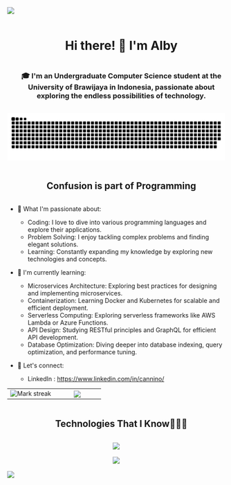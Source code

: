 
<!--horizontal divider(gradiant)-->
<img src="https://user-images.githubusercontent.com/73097560/115834477-dbab4500-a447-11eb-908a-139a6edaec5c.gif">

<!--h1 without bottom border-->
<div id="user-content-toc">
  <ul align="center">
    <summary>
      <h1 style="display: inline-block"> Hi there! 👋 I'm Alby </h1>
      <h3 style="display: inline-block"> 🎓 I'm an Undergraduate Computer Science student at the University of Brawijaya in Indonesia, passionate about exploring the endless possibilities of technology.</h3>
    </summary>
  </ul>
</div>


<!--- snake -->
<div align="center">
  <img  src="https://github.com/1999AZZAR/1999AZZAR/blob/main/resources/img/grid-snake.svg"
       alt="snake" /></a>
</div>


<!--h2 without bottom border-->
<div id="user-content-toc">
  <ul align="center">
    <summary><h2 style="display: inline-block">Confusion is part of Programming</h2></summary>
  </ul>
</div>


<!--Intro start-->
- 🚀 What I'm passionate about:
  - Coding: I love to dive into various programming languages and explore their applications.
  - Problem Solving: I enjoy tackling complex problems and finding elegant solutions.
  - Learning: Constantly expanding my knowledge by exploring new technologies and concepts.
  
- 🌱 I'm currently learning:
  - Microservices Architecture: Exploring best practices for designing and implementing microservices.
  - Containerization: Learning Docker and Kubernetes for scalable and efficient deployment.
  - Serverless Computing: Exploring serverless frameworks like AWS Lambda or Azure Functions.
  - API Design: Studying RESTful principles and GraphQL for efficient API development.
  - Database Optimization: Diving deeper into database indexing, query optimization, and performance tuning.

- 🤝 Let's connect:
  - LinkedIn : https://www.linkedin.com/in/cannino/
<!--Intro end-->


<!--- stats & Trophy (start) -->
<p align="center">
  <!--- stats (start) -->
<table align="center">
<tr border="none">
<td width="50%" align="center">
  <img  title="🔥 Get streak stats for your profile at git.io/streak-stats" alt="Mark streak" src="https://github-readme-streak-stats.herokuapp.com/?user=CanninoAlby&theme=dark&hide_border=false" /> 
</td>
<td width="50%" align="center">
  <img  align="center"  src="https://github-readme-stats.anuraghazra1.vercel.app/api/top-langs/?username=CanninoAlby&theme=dark&hide_border=false&no-bg=true&no-frame=true&langs_count=10"/>
  </td>
</tr>
</table>
<!--- stats (end) -->



</p>        
<!--- stats (end) -->


<!--h1 without bottom border-->
<div id="user-content-toc">
  <ul align="center">
    <summary><h2 style="display: inline-block">Technologies That I Know👨🏻‍💻</h2></summary>
  </ul>
</div>
<!--tech stack icons-->
<p align="center">
  <a href="https://skillicons.dev">
    <img src="https://skillicons.dev/icons?i=git,c,cpp,css,discord,docker,express,github,html,java,js,kotlin,linux,mysql,nextjs,nodejs,postman,py,react,tailwind,ts,vscode&perline=14" />
  </a>
</p>


<!--profile visit count-->
<div align="center">
  
[![](https://visitcount.itsvg.in/api?id=CanninoAlby&icon=3&color=6)](https://visitcount.itsvg.in)
  
</div>


<!--horizontal divider(gradiant)-->
<img src="https://user-images.githubusercontent.com/73097560/115834477-dbab4500-a447-11eb-908a-139a6edaec5c.gif">
